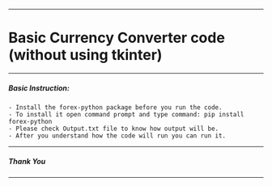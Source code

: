 ***
# Basic Currency Converter code (without using tkinter)
***
##### Basic Instruction:

    - Install the forex-python package before you run the code.
    - To install it open command prompt and type command: pip install forex-python
    - Please check Output.txt file to know how output will be.
    - After you understand how the code will run you can run it.


***
##### Thank You
***
